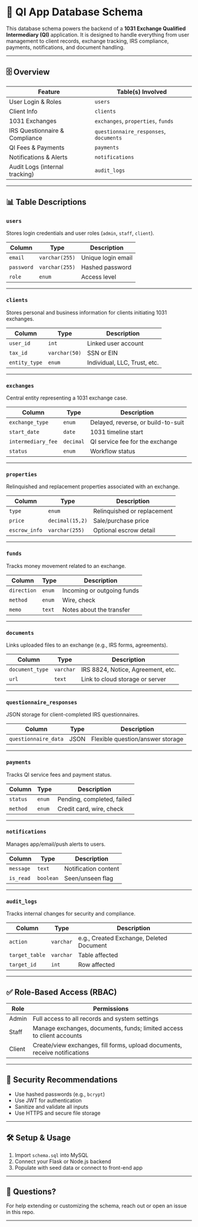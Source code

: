 # 💼 QI App Database Schema

This database schema powers the backend of a **1031 Exchange Qualified Intermediary (QI)** application. It is designed to handle everything from user management to client records, exchange tracking, IRS compliance, payments, notifications, and document handling.

---

## 🗄️ Overview

| Feature                          | Table(s) Involved                            |
|----------------------------------|----------------------------------------------|
| User Login & Roles               | `users`                                      |
| Client Info                      | `clients`                                    |
| 1031 Exchanges                   | `exchanges`, `properties`, `funds`           |
| IRS Questionnaire & Compliance  | `questionnaire_responses`, `documents`       |
| QI Fees & Payments               | `payments`                                   |
| Notifications & Alerts          | `notifications`                              |
| Audit Logs (internal tracking)  | `audit_logs`                                 |

---

## 📊 Table Descriptions

### `users`
Stores login credentials and user roles (`admin`, `staff`, `client`).

| Column      | Type             | Description                     |
|-------------|------------------|---------------------------------|
| `email`     | `varchar(255)`   | Unique login email              |
| `password`  | `varchar(255)`   | Hashed password                 |
| `role`      | `enum`           | Access level                    |

---

### `clients`
Stores personal and business information for clients initiating 1031 exchanges.

| Column        | Type             | Description                 |
|---------------|------------------|-----------------------------|
| `user_id`     | `int`            | Linked user account         |
| `tax_id`      | `varchar(50)`    | SSN or EIN                  |
| `entity_type` | `enum`           | Individual, LLC, Trust, etc.|

---

### `exchanges`
Central entity representing a 1031 exchange case.

| Column          | Type        | Description                         |
|------------------|-------------|-------------------------------------|
| `exchange_type`  | `enum`      | Delayed, reverse, or build-to-suit  |
| `start_date`     | `date`      | 1031 timeline start                 |
| `intermediary_fee`| `decimal` | QI service fee for the exchange     |
| `status`         | `enum`      | Workflow status                     |

---

### `properties`
Relinquished and replacement properties associated with an exchange.

| Column       | Type             | Description                       |
|--------------|------------------|-----------------------------------|
| `type`       | `enum`           | Relinquished or replacement       |
| `price`      | `decimal(15,2)`  | Sale/purchase price               |
| `escrow_info`| `varchar(255)`   | Optional escrow detail            |

---

### `funds`
Tracks money movement related to an exchange.

| Column       | Type           | Description                     |
|--------------|----------------|---------------------------------|
| `direction`  | `enum`         | Incoming or outgoing funds      |
| `method`     | `enum`         | Wire, check                     |
| `memo`       | `text`         | Notes about the transfer        |

---

### `documents`
Links uploaded files to an exchange (e.g., IRS forms, agreements).

| Column         | Type         | Description                        |
|----------------|--------------|------------------------------------|
| `document_type`| `varchar`    | IRS 8824, Notice, Agreement, etc.  |
| `url`          | `text`       | Link to cloud storage or server    |

---

### `questionnaire_responses`
JSON storage for client-completed IRS questionnaires.

| Column               | Type  | Description                        |
|----------------------|-------|------------------------------------|
| `questionnaire_data` | JSON  | Flexible question/answer storage   |

---

### `payments`
Tracks QI service fees and payment status.

| Column     | Type       | Description                |
|------------|------------|----------------------------|
| `status`   | `enum`     | Pending, completed, failed |
| `method`   | `enum`     | Credit card, wire, check   |

---

### `notifications`
Manages app/email/push alerts to users.

| Column   | Type       | Description                    |
|----------|------------|--------------------------------|
| `message`| `text`     | Notification content           |
| `is_read`| `boolean`  | Seen/unseen flag               |

---

### `audit_logs`
Tracks internal changes for security and compliance.

| Column       | Type       | Description                     |
|--------------|------------|---------------------------------|
| `action`     | `varchar`  | e.g., Created Exchange, Deleted Document |
| `target_table`| `varchar` | Table affected                  |
| `target_id`  | `int`      | Row affected                    |

---

## ✅ Role-Based Access (RBAC)

| Role   | Permissions                                                                 |
|--------|-----------------------------------------------------------------------------|
| Admin  | Full access to all records and system settings                             |
| Staff  | Manage exchanges, documents, funds; limited access to client accounts      |
| Client | Create/view exchanges, fill forms, upload documents, receive notifications |

---

## 🔐 Security Recommendations

- Use hashed passwords (e.g., `bcrypt`)  
- Use JWT for authentication  
- Sanitize and validate all inputs  
- Use HTTPS and secure file storage

---

## 🛠️ Setup & Usage

1. Import `schema.sql` into MySQL  
2. Connect your Flask or Node.js backend  
3. Populate with seed data or connect to front-end app

---

## 💬 Questions?

For help extending or customizing the schema, reach out or open an issue in this repo.

---
